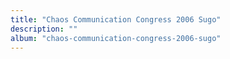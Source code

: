 ```yaml
---
title: "Chaos Communication Congress 2006 Sugo"
description: ""
album: "chaos-communication-congress-2006-sugo"
---
```

